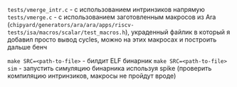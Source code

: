 `tests/vmerge_intr.c` - с использованием интринзиков напрямую
`tests/vmerge.c` - с использованием заготовленным макросов из Ara (`chipyard/generators/ara/ara/apps/riscv-tests/isa/macros/scalar/test_macros.h`), украденный файлик в который я добавил просто вывод cycles, можно на этих макросах и построить дальше бенч 

`make SRC=<path-to-file>` - билдит ELF бинарник 
`make SRC=<path-to-file> sim` - запустить симуляцию бинарника используя spike (проверить компиляцию интринзиков, макросы не пройдут вроде)
